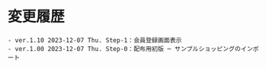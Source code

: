 # 変更履歴

	- ver.1.10 2023-12-07 Thu. Step-1：会員登録画面表示
	- ver.1.00 2023-12-07 Thu. Step-0：配布用初版 ─ サンプルショッピングのインポート
